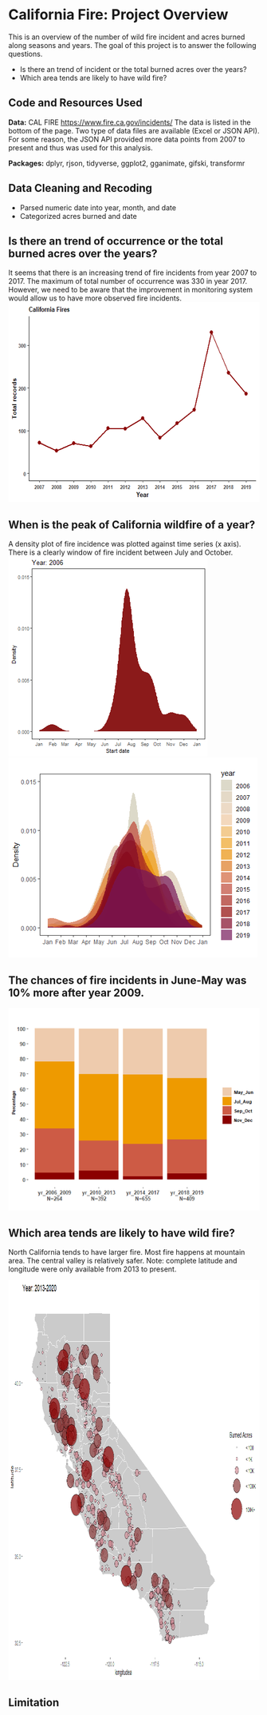 # California Fire: Project Overview 
This is an overview of the number of wild fire incident and acres burned along seasons and years. The goal of this project is to answer the following questions.
* Is there an trend of incident or the total burned acres over the years?
* Which area tends are likely to have wild fire?


## Code and Resources Used 
**Data:** CAL FIRE https://www.fire.ca.gov/incidents/  The data is listed in the bottom of the page. Two type of data files are available (Excel or JSON API). For some reason, the JSON API provided more data points from 2007 to present and  thus was used for this analysis.

**Packages:** dplyr, rjson, tidyverse, ggplot2, gganimate, gifski, transformr


## Data Cleaning and Recoding
* Parsed numeric date into year, month, and date
* Categorized acres burned and date


## Is there an trend of occurrence or the total burned acres over the years?
It seems that there is an increasing trend of fire incidents from year 2007 to 2017. The maximum of total number of occurrence was 330 in year 2017. However, we need to be aware that the improvement in monitoring system would allow us to have more observed fire incidents. 
<img src="image/total_fire.png" height="400"> 


## When is the peak of California wildfire of a year? 
A density plot of fire incidence was plotted against time series (x axis). There is a clearly window of fire incident between July and October.  
<img src="image/FireSta_output.gif" height="400">
<img src="image/Rplot.png" height="400">



## The chances of fire incidents in June-May was 10% more after year 2009. 
<img src="image/stackedbarplot.png">


## Which area tends are likely to have wild fire?
North California tends to have larger fire. Most fire happens  at mountain area. The central valley is relatively safer. Note: complete latitude and longitude were only available from 2013 to present. 

<img src="image/FireMap.png"  height="800">
 
## Limitation
